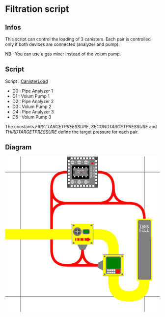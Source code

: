 # Filtration script

## Infos
This script can control the loading of 3 canisters.
Each pair is controlled only if both devices are connected (analyzer and pump).

NB : You can use a gas mixer instead of the volum pump.

## Script
Script : [CanisterLoad](/Scripts/CanisterLoad)

- D0 : Pipe Analyzer 1
- D1 : Volum Pump 1
- D2 : Pipe Analyzer 2
- D3 : Volum Pump 2
- D4 : Pipe Analyzer 3
- D5 : Volum Pump 3

The constants *FIRSTTARGETPREESSURE*, *SECONDTARGETPRESSURE* and *THIRDTARGETPRESSURE* define the target pressure for each pair.

## Diagram

![Canister Load diagram](/Diagrams/CanisterLoad.svg)
